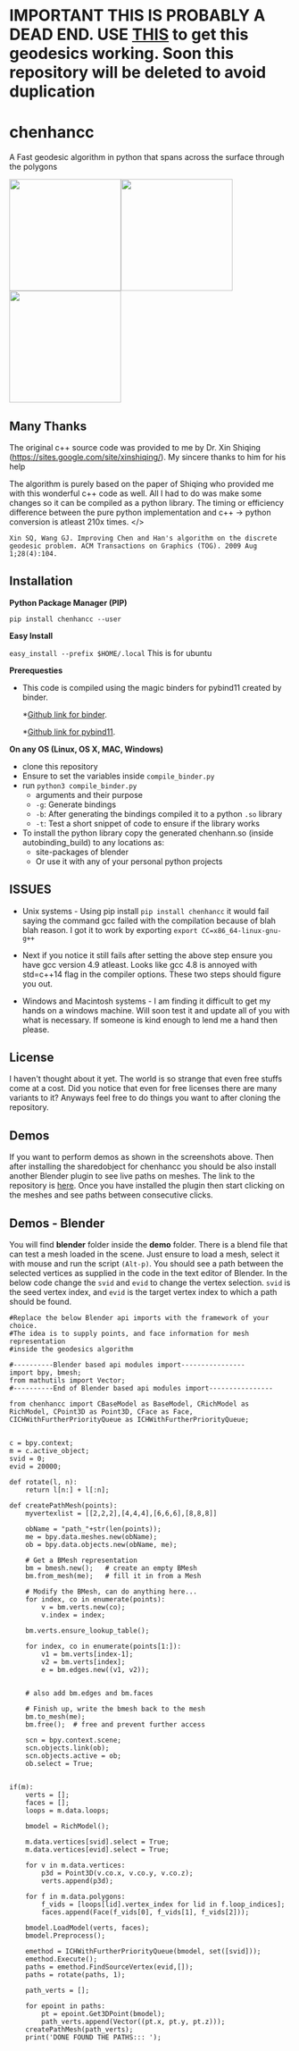 # IMPORTANT THIS IS PROBABLY A DEAD END. USE [THIS](https://github.com/aalavandhaann/chenhan_cython) to get this geodesics working. Soon this repository will be deleted to avoid duplication

chenhancc
==============

A Fast geodesic algorithm in python that spans across the surface through the polygons

<p>
	<img src="./images/Dog.png" height="200"><img src="./images/Cat.png" height="200"><img src="./images/Man.png" height="200">
</p>
<p>

Many Thanks
-----------

The original c++ source code was provided to me by Dr. Xin Shiqing (https://sites.google.com/site/xinshiqing/). My sincere thanks to him for his help

The algorithm is purely based on the paper of Shiqing who provided me with this wonderful c++ code as well. All I had to do was make some changes so it can be compiled as a python library. The timing or efficiency difference between the pure python implementation and c++ -> python conversion is atleast 210x times. 
</>

```
Xin SQ, Wang GJ. Improving Chen and Han's algorithm on the discrete geodesic problem. ACM Transactions on Graphics (TOG). 2009 Aug 1;28(4):104.
```

Installation
------------

**Python Package Manager (PIP)**

```pip install chenhancc --user```

**Easy Install**

```easy_install --prefix $HOME/.local``` This is for ubuntu 


**Prerequesties**

- This code is compiled using the magic binders for pybind11 created by binder.

	*[Github link for binder](https://github.com/RosettaCommons/binder).
	
	*[Github link for pybind11](https://github.com/pybind/pybind11).


**On any OS (Linux, OS X, MAC, Windows)**

 - clone this repository
 - Ensure to set the variables inside `compile_binder.py`
 - run `python3 compile_binder.py`
 	- arguments and their purpose
 	- `-g`: Generate bindings
 	- `-b`: After generating the bindings compiled it to a python `.so` library
 	- `-t`: Test a short snippet of code to ensure if the library works
 - To install the python library copy the generated chenhann.so (inside autobinding_build) to any locations as:
 	- site-packages of blender
 	- Or use it with any of your personal python projects

ISSUES
------
- Unix systems - Using pip install ```pip install chenhancc``` it would fail saying the command gcc failed with the compilation because of blah blah reason. I got it to work by exporting ```export CC=x86_64-linux-gnu-g++```
- Next if you notice it still fails after setting the above step ensure you have gcc version 4.9 atleast. Looks like gcc 4.8 is annoyed with std=c++14 flag in the compiler options. These two steps should figure you out.

- Windows and Macintosh systems - I am finding it difficult to get my hands on a windows machine. Will soon test it and update all of you with what is necessary. If someone is kind enough to lend me a hand then please. 


License
-------

I haven't thought about it yet. The world is so strange that even free stuffs come at a cost. Did you notice that even for free licenses there are many variants to it? Anyways feel free to do things you want to after cloning the repository. 

Demos
---------

If you want to perform demos as shown in the screenshots above. Then after installing the sharedobject for chenhancc you should be also install another Blender plugin to see live paths on meshes. The link to the repository is [here](https://github.com/aalavandhaann/ch_bl_geodesics). Once you have installed the plugin then start clicking on the meshes and see paths between consecutive clicks. 


Demos - Blender
-------------------

You will find <b>blender</b> folder inside the <b>demo</b> folder. There is a blend file that can test a mesh loaded in the scene. Just ensure to load a mesh, select it with mouse and run the script `(Alt-p)`. You should see a path between the selected vertices as supplied in the code in the text editor of Blender. In the below code change the `svid` and `evid` to change the vertex selection. `svid` is the seed vertex index, and `evid` is the target vertex index to which a path should be found. 

```
#Replace the below Blender api imports with the framework of your choice. 
#The idea is to supply points, and face information for mesh representation
#inside the geodesics algorithm

#----------Blender based api modules import----------------
import bpy, bmesh;
from mathutils import Vector;
#----------End of Blender based api modules import----------------

from chenhancc import CBaseModel as BaseModel, CRichModel as RichModel, CPoint3D as Point3D, CFace as Face, CICHWithFurtherPriorityQueue as ICHWithFurtherPriorityQueue;


c = bpy.context;
m = c.active_object;
svid = 0;
evid = 20000;

def rotate(l, n):
    return l[n:] + l[:n];

def createPathMesh(points):
    myvertexlist = [[2,2,2],[4,4,4],[6,6,6],[8,8,8]]
    
    obName = "path_"+str(len(points));
    me = bpy.data.meshes.new(obName);
    ob = bpy.data.objects.new(obName, me);

    # Get a BMesh representation
    bm = bmesh.new();   # create an empty BMesh
    bm.from_mesh(me);   # fill it in from a Mesh

    # Modify the BMesh, can do anything here...
    for index, co in enumerate(points):
        v = bm.verts.new(co);
        v.index = index;
        
    bm.verts.ensure_lookup_table();
    
    for index, co in enumerate(points[1:]):
        v1 = bm.verts[index-1];
        v2 = bm.verts[index];
        e = bm.edges.new((v1, v2));
        
    
    # also add bm.edges and bm.faces

    # Finish up, write the bmesh back to the mesh
    bm.to_mesh(me);
    bm.free();  # free and prevent further access
    
    scn = bpy.context.scene;
    scn.objects.link(ob);
    scn.objects.active = ob;
    ob.select = True;


if(m):
    verts = [];
    faces = [];
    loops = m.data.loops;
    
    bmodel = RichModel();
    
    m.data.vertices[svid].select = True;
    m.data.vertices[evid].select = True;
    
    for v in m.data.vertices:
        p3d = Point3D(v.co.x, v.co.y, v.co.z);
        verts.append(p3d);
   
    for f in m.data.polygons:
        f_vids = [loops[lid].vertex_index for lid in f.loop_indices];        
        faces.append(Face(f_vids[0], f_vids[1], f_vids[2]));
    
    bmodel.LoadModel(verts, faces);
    bmodel.Preprocess();
    
    emethod = ICHWithFurtherPriorityQueue(bmodel, set([svid]));
    emethod.Execute();
    paths = emethod.FindSourceVertex(evid,[]);
    paths = rotate(paths, 1);
    
    path_verts = [];
    
    for epoint in paths:
        pt = epoint.Get3DPoint(bmodel);
        path_verts.append(Vector((pt.x, pt.y, pt.z)));
    createPathMesh(path_verts);
    print('DONE FOUND THE PATHS::: ');
```
